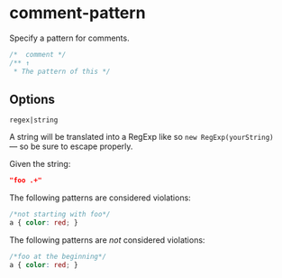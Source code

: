 # comment-pattern

Specify a pattern for comments.

<!-- prettier-ignore -->
```css
/*  comment */
/** ↑
 * The pattern of this */
```

## Options

`regex|string`

A string will be translated into a RegExp like so `new RegExp(yourString)` — so be sure to escape properly.

Given the string:

```json
"foo .+"
```

The following patterns are considered violations:

<!-- prettier-ignore -->
```css
/*not starting with foo*/
a { color: red; }
```

The following patterns are _not_ considered violations:

<!-- prettier-ignore -->
```css
/*foo at the beginning*/
a { color: red; }
```

